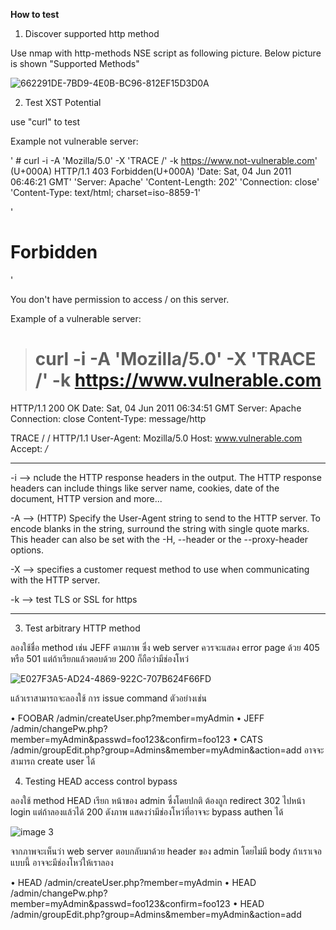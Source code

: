 **How to test**

1.  Discover supported http method

Use nmap with http-methods NSE script as following picture. Below picture is shown "Supported Methods"

![662291DE-7BD9-4E0B-BC96-812EF15D3D0A](https://user-images.githubusercontent.com/60565002/73835870-c3e6a180-4840-11ea-86bd-52865ca63422.png)


2. Test XST Potential

use "curl" to test

Example not vulnerable server:

' # curl -i -A 'Mozilla/5.0' -X 'TRACE /' -k https://www.not-vulnerable.com' (U+000A)
HTTP/1.1 403 Forbidden(U+000A)
'Date: Sat, 04 Jun 2011 06:46:21 GMT'
'Server: Apache'
'Content-Length: 202'
'Connection: close'
'Content-Type: text/html; charset=iso-8859-1'


<!DOCTYPE HTML PUBLIC "-//IETF//DTD HTML 2.0//EN">
<html><head>
<title>403 Forbidden</title>
</head><body>
'<h1>Forbidden</h1>'
<p>You don't have permission to access /
on this server.</p>
</body></html>

Example of a vulnerable server:

> # curl -i -A 'Mozilla/5.0' -X 'TRACE /' -k https://www.vulnerable.com
HTTP/1.1 200 OK
Date: Sat, 04 Jun 2011 06:34:51 GMT
Server: Apache
Connection: close
Content-Type: message/http

TRACE / / HTTP/1.1
User-Agent: Mozilla/5.0
Host: www.vulnerable.com
Accept: */*  


******
-i   --> nclude the HTTP response headers in the output. The HTTP response headers can include things like server name, cookies, date of the document, HTTP version and more...   

-A  -->  (HTTP) Specify the User-Agent string to send to the HTTP server. To encode blanks in the string, surround the string with single quote marks. This header can also be set with the -H, --header or the --proxy-header options.

-X -->  specifies a customer request method to use when communicating with the HTTP server.

-k  --> test TLS or SSL for https

***********

3. Test arbitrary HTTP method

ลองใช้ชื่อ method เช่น JEFF ตามภาพ ซึ่ง web server ควรจะแสดง error page ด้วย 405 หรือ 501 แต่ถ้าเรียกแล้วตอบด้วย 200 ก็ถือว่ามีช่องโหว่

![E027F3A5-AD24-4869-922C-707B624F66FD](https://user-images.githubusercontent.com/60565002/73836029-04461f80-4841-11ea-9e5d-29f9a1c06a1e.png)

แล้วเราสามารถจะลองใช้ การ issue command ตัวอย่างเช่น

•  FOOBAR /admin/createUser.php?member=myAdmin
•  JEFF /admin/changePw.php?member=myAdmin&passwd=foo123&confirm=foo123
•  CATS /admin/groupEdit.php?group=Admins&member=myAdmin&action=add
อาจจะสามารถ create user ได้

4. Testing HEAD access control bypass

ลองใช้ method HEAD เรียก หน้าของ admin ซึ่งโดยปกติ ต้องถูก redirect 302 ไปหน้า login  แต่ถ้าลองแล้วได้ 200 ดังภาพ แสดงว่ามีช่องโหว่ที่อาจจะ bypass authen ได้

![image 3](https://user-images.githubusercontent.com/60565002/73836039-07d9a680-4841-11ea-8c3a-c436efc8c025.png)

จากภาพจะเห็นว่า web server ตอบกลับมาด้วย header ของ admin โดยไม่มี body ถ้าเราเจอแบบนี้ อาจจะมีช่องโหว่ให้เราลอง

•  HEAD /admin/createUser.php?member=myAdmin
•  HEAD /admin/changePw.php?member=myAdmin&passwd=foo123&confirm=foo123
•  HEAD /admin/groupEdit.php?group=Admins&member=myAdmin&action=add


